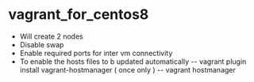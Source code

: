 # vagrant_for_centos8
- Will create 2 nodes
- Disable swap
- Enable required ports for inter vm connectivity
- To enable the hosts files to b updated automatically
-- vagrant plugin install vagrant-hostmanager ( once only )
-- vagrant hostmanager
